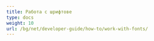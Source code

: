 ```yaml
---
title: Работа с шрифтове
type: docs
weight: 10
url: /bg/net/developer-guide/how-to/work-with-fonts/
---
```

